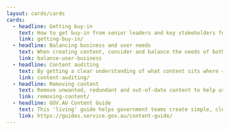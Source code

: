 ```yaml
---
layout: cards/cards
cards:
  - headline: Getting buy-in
    text: How to get buy-in from senior leaders and key stakeholders for content improvement throughout the content lifecycle.
    link: getting-buy-in/
  - headline: Balancing business and user needs
    text: When creating content, consider and balance the needs of both business and users.
    link: balance-user-business   
  - headline: Content auditing
    text: By getting a clear understanding of what content sits where — and how useful it is — you can create evidence for improvements and change.
    link: content-auditing/
  - headline: Removing content
    text: Remove unwanted, redundant and out-of-date content to help users find what they need.
    link: removing-content/    
  - headline: GOV.AU Content Guide
    text: This 'living' guide helps government teams create simple, clear and accessible digital content.
    link: https://guides.service.gov.au/content-guide/
---
```

